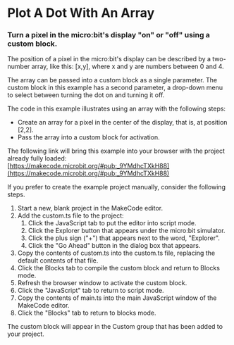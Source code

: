 # Plot A Dot With An Array
### Turn a pixel in the micro:bit's display "on" or "off" using a custom block.

The position of a pixel in the micro:bit's display can be described by a two-number array, like this: [x,y], 
where x and y are numbers between 0 and 4.

The array can be passed into a custom block as a single parameter. The custom block in this example has a second parameter, a drop-down menu to select between turning the dot on and turning it off. 

The code in this example illustrates using an array with the following steps:
* Create an array for a pixel in the center of the display, that is, at position [2,2].
* Pass the array into a custom block for activation.

The following link will bring this example into your browser with the project already fully loaded: [https://makecode.microbit.org/#pub:_9YMdhcTXkH88](https://makecode.microbit.org/#pub:_9YMdhcTXkH88)

If you prefer to create the example project manually, consider the following steps.
1. Start a new, blank project in the MakeCode editor.
2. Add the custom.ts file to the project:
    1. Click the JavaScript tab to put the editor into script mode.
    1. Click the Explorer button that appears under the micro:bit simulator.
    1. Click the plus sign ("+") that appears next to the word, "Explorer".
    1. Click the "Go Ahead" button in the dialog box that appears.
3. Copy the contents of custom.ts into the custom.ts file, replacing the default contents of that file.
4. Click the Blocks tab to compile the custom block and return to Blocks mode.
5. Refresh the browser window to activate the custom block.
6. Click the "JavaScript" tab to return to script mode.
7. Copy the contents of main.ts into the main JavaScript window of the MakeCode editor.
8. Click the "Blocks" tab to return to blocks mode.

The custom block will appear in the Custom group that has been added to your project.

